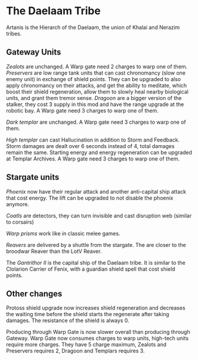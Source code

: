 # The Daelaam Tribe

Artanis is the Hierarch of the Daelaam, the union of Khalai and Nerazim tribes.

## Gateway Units

*Zealots* are unchanged. A Warp gate need 2 charges to warp one of them. 
*Preservers* are low range tank units that can cast chronomancy (slow one enemy unit) in exchange of shield points. They can be upgraded to also apply chronomancy on their attacks, and get the ability to meditate, which boost their shield regeneration, allow them to slowly heal nearby biological units, and grant them tremor sense.
*Dragoon* are a bigger version of the stalker, they cost 3 supply in this mod and have the range upgrade at the robotic bay. A Warp gate need 3 charges to warp one of them. 

*Dark templar* are unchanged. A Warp gate need 3 charges to warp one of them.

*High templar* can cast Hallucination in addition to Storm and Feedback. Storm damages are dealt over 6 seconds instead of 4, total damages remain the same. Starting energy and energy regeneration can be upgraded at Templar Archives.
A Warp gate need 3 charges to warp one of them.

## Stargate units
*Phoenix* now have their regular attack and another anti-capital ship attack that cost energy. The lift can be upgraded to not disable the phoenix anymore.

*Coatls* are detectors, they can turn invisible and cast disruption web (similar to corsairs) 

*Warp prisms* work like in classic melee games.

*Reavers* are delivered by a shuttle from the stargate. The are closer to the broodwar Reaver than the LotV Reaver.

The *Gantrithor II* is the capital ship of the Daelaam tribe. It is similar to the Clolarion Carrier of Fenix, with a guardian shield spell that cost shield points.

## Other changes

Protoss shield upgrade now increases shield regeneration and decreases the waiting time before the shield starts the regenerate after taking damages. The resistance of the shield is always 0.

Producing through Warp Gate is now slower overall than producing through Gateway. Warp Gate now consumes charges to warp units, high-tech units require more charges. They have 5 charge maximum, Zealots and Preservers requires 2, Dragoon and Templars requires 3.
